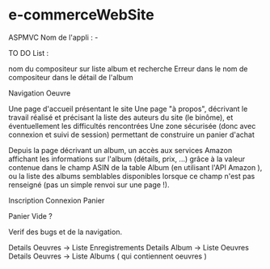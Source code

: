 ﻿# e-commerceWebSite
ASPMVC
Nom de l'appli : -


TO DO List : 

nom du compositeur sur liste album et recherche
Erreur dans le nom de compositeur dans le détail de l'album

Navigation Oeuvre


Une page d'accueil présentant le site
Une page "à propos", décrivant le travail réalisé et précisant la liste des auteurs du site (le binôme), et éventuellement les difficultés rencontrées 
Une zone sécurisée (donc avec connexion et suivi de session) permettant de construire un panier d'achat

Depuis la page décrivant un album, un accès aux services Amazon affichant les informations sur l'album (détails, prix, ...) grâce à la valeur contenue dans le champ ASIN de la table Album (en utilisant l'API Amazon ),
 ou la liste des albums semblables disponibles lorsque ce champ n'est pas renseigné (pas un simple renvoi sur une page !). 

Inscription 
Connexion
Panier


Panier Vide ?



Verif des bugs et de la navigation.

Details Oeuvres -> Liste Enregistrements
Details Album -> Liste Oeuvres
Details Oeuvres -> Liste Albums ( qui contiennent oeuvres ) 